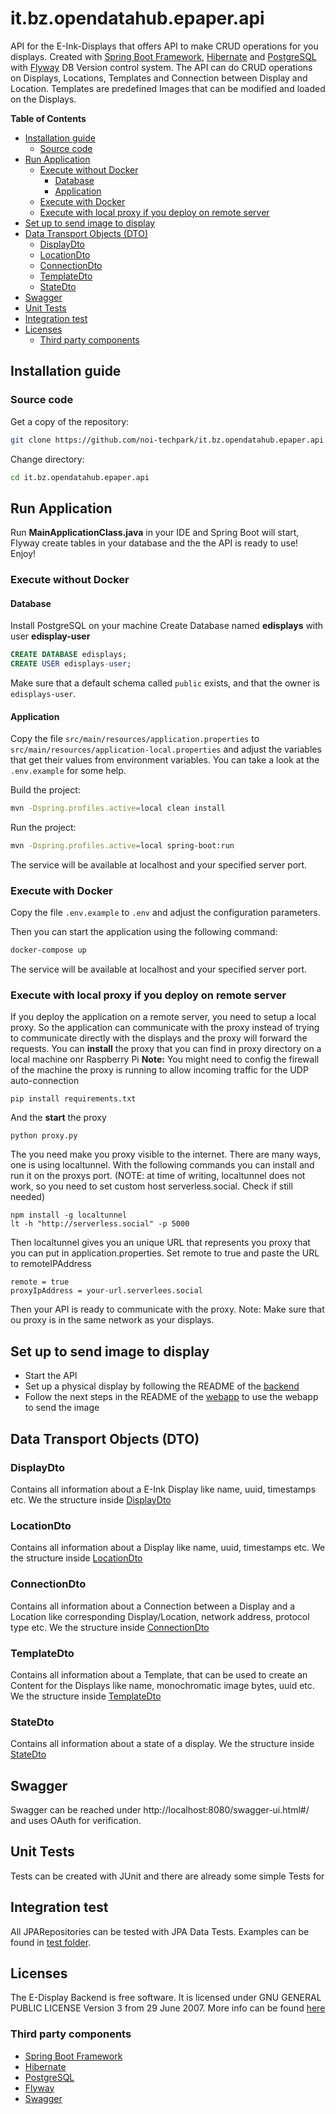 # it.bz.opendatahub.epaper.api

API for the E-Ink-Displays that offers API to make CRUD operations for you
displays. Created with [Spring Boot
Framework](https://spring.io/projects/spring-boot),
[Hibernate](https://hibernate.org/) and
[PostgreSQL](https://www.postgresql.org/) with [Flyway](https://flywaydb.org/)
DB Version control system. The API can do CRUD operations on Displays,
Locations, Templates and Connection between Display and Location. Templates are
predefined Images that can be modified and loaded on the Displays.

<!-- START doctoc generated TOC please keep comment here to allow auto update -->
<!-- DON'T EDIT THIS SECTION, INSTEAD RE-RUN doctoc TO UPDATE -->
**Table of Contents**

- [Installation guide](#installation-guide)
  - [Source code](#source-code)
- [Run Application](#run-application)
  - [Execute without Docker](#execute-without-docker)
    - [Database](#database)
    - [Application](#application)
  - [Execute with Docker](#execute-with-docker)
  - [Execute with local proxy if you deploy on remote server](#execute-with-local-proxy-if-you-deploy-on-remote-server)
- [Set up to send image to display](#set-up-to-send-image-to-display)
- [Data Transport Objects (DTO)](#data-transport-objects-dto)
  - [DisplayDto](#displaydto)
  - [LocationDto](#locationdto)
  - [ConnectionDto](#connectiondto)
  - [TemplateDto](#templatedto)
  - [StateDto](#statedto)
- [Swagger](#swagger)
- [Unit Tests](#unit-tests)
- [Integration test](#integration-test)
- [Licenses](#licenses)
  - [Third party components](#third-party-components)

<!-- END doctoc generated TOC please keep comment here to allow auto update -->



## Installation guide

### Source code

Get a copy of the repository:

```bash
git clone https://github.com/noi-techpark/it.bz.opendatahub.epaper.api.git
```

Change directory:

```bash
cd it.bz.opendatahub.epaper.api
```

## Run Application
Run **MainApplicationClass.java** in your IDE and Spring Boot will start, Flyway create tables in your database and the the API is ready to use! Enjoy!

### Execute without Docker

#### Database
Install PostgreSQL on your machine
Create Database named **edisplays** with user **edisplay-user**
```sql
CREATE DATABASE edisplays;
CREATE USER edisplays-user;
```

Make sure that a default schema called `public` exists, and that the owner is `edisplays-user`.

#### Application
Copy the file `src/main/resources/application.properties` to `src/main/resources/application-local.properties` and adjust the variables that get their values from environment variables. You can take a look at the `.env.example` for some help.

Build the project:

```bash
mvn -Dspring.profiles.active=local clean install
```

Run the project:

```bash
mvn -Dspring.profiles.active=local spring-boot:run
```

The service will be available at localhost and your specified server port.

### Execute with Docker

Copy the file `.env.example` to `.env` and adjust the configuration parameters.

Then you can start the application using the following command:

```bash
docker-compose up
```

The service will be available at localhost and your specified server port.

### Execute with local proxy if you deploy on remote server

If you deploy the application on a remote server, you need to setup a local proxy.
So the application can communicate with the proxy instead of  trying to communicate directly with the displays and the proxy will forward the requests.
You can **install** the proxy that you can find in proxy directory on a local machine onr Raspberry Pi
**Note:** You might need to config the firewall of the machine the proxy is running to allow incoming traffic for the UDP auto-connection

```
pip install requirements.txt
```

And the **start** the proxy
```
python proxy.py
```

The you need make you proxy visible to the internet. There are many ways, one is using localtunnel.
With the following commands you can install and run it on the proxys port.
(NOTE: at time of writing, localtunnel does not work, so you need to set custom host serverless.social. Check if still needed)
```
npm install -g localtunnel
lt -h "http://serverless.social" -p 5000
```

Then localtunnel gives you an unique URL that represents you proxy that you can put in application.properties.
Set remote to true and paste the URL to remoteIPAddress
```
remote = true
proxyIpAddress = your-url.serverlees.social
```
Then your API is ready to communicate with the proxy.
Note: Make sure that ou proxy is in the same network as your displays.


## Set up to send image to display

- Start the API
- Set up a physical display by following the README of the [backend](https://github.com/noi-techpark/e-ink-displays-backend)
- Follow the next steps in the README of the [webapp](https://github.com/noi-techpark/e-ink-displays-webapp) to use the webapp to send the image

## Data Transport Objects (DTO)
### DisplayDto
Contains all information about a E-Ink Display like name, uuid, timestamps etc. We the structure inside [DisplayDto](https://github.com/noi-techpark/e-ink-displays-api/blob/development/src/main/java/it/noi/edisplay/dto/DisplayDto.java)
### LocationDto
Contains all information about a Display like name, uuid, timestamps etc. We the structure inside [LocationDto](https://github.com/noi-techpark/e-ink-displays-api/blob/development/src/main/java/it/noi/edisplay/dto/LocationDto.java)
### ConnectionDto
Contains all information about a Connection between a Display and a Location like corresponding Display/Location, network address, protocol type etc. We the structure inside [ConnectionDto](https://github.com/noi-techpark/e-ink-displays-api/blob/development/src/main/java/it/noi/edisplay/dto/ConnectionDto.java)
### TemplateDto
Contains all information about a Template, that can be used to create an Content for the Displays like name, monochromatic image bytes, uuid etc. We the structure inside [TemplateDto](https://github.com/noi-techpark/e-ink-displays-api/blob/development/src/main/java/it/noi/edisplay/dto/TemplateDto.java)
### StateDto
Contains all information about a state of a display. We the structure inside [StateDto](https://github.com/noi-techpark/e-ink-displays-api/blob/development/src/main/java/it/noi/edisplay/dto/StateDto.java)

## Swagger

Swagger can be reached under http://localhost:8080/swagger-ui.html#/ and uses OAuth for verification.

## Unit Tests

Tests can be created with JUnit and there are already some simple Tests for

## Integration test
All JPARepositories can be tested with JPA Data Tests. Examples can be found in [test folder](https://github.com/noi-techpark/e-ink-displays-api/tree/development/src/test/java).

## Licenses
The E-Display Backend is free software. It is licensed under GNU GENERAL
PUBLIC LICENSE Version 3 from 29 June 2007.
More info can be found [here](https://www.gnu.org/licenses/gpl-3.0.en.html)

### Third party components
- [Spring Boot Framework](https://spring.io/projects/spring-boot)
- [Hibernate](https://hibernate.org/)
- [PostgreSQL](https://www.postgresql.org/)
- [Flyway](https://flywaydb.org/)
- [Swagger](https://swagger.io/)
